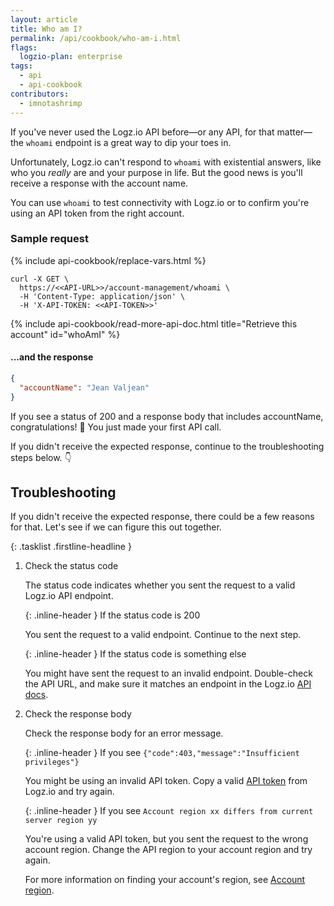 ```yaml
---
layout: article
title: Who am I?
permalink: /api/cookbook/who-am-i.html
flags:
  logzio-plan: enterprise
tags:
  - api
  - api-cookbook
contributors:
  - imnotashrimp
---
```


If you've never used the Logz.io API before—or any API, for that matter—the `whoami` endpoint is a great way to dip your toes in.

Unfortunately, Logz.io can't respond to `whoami` with existential answers, like who you _really_ are and your purpose in life.
But the good news is you'll receive a response with the account name.

You can use `whoami` to test connectivity with Logz.io or to confirm you're using an API token from the right account.

### Sample request

{% include api-cookbook/replace-vars.html %}

```shell
curl -X GET \
  https://<<API-URL>>/account-management/whoami \
  -H 'Content-Type: application/json' \
  -H 'X-API-TOKEN: <<API-TOKEN>>'
```

{% include api-cookbook/read-more-api-doc.html title="Retrieve this account" id="whoAmI" %}

#### ...and the response

```json
{
  "accountName": "Jean Valjean"
}
```

If you see a status of 200 and a response body that includes accountName, congratulations! 🎉
You just made your first API call.

If you didn't receive the expected response, continue to the troubleshooting steps below. 👇

## Troubleshooting

If you didn't receive the expected response, there could be a few reasons for that.
Let's see if we can figure this out together.

{: .tasklist .firstline-headline }
1.  Check the status code

    The status code indicates whether you sent the request to a valid Logz.io API endpoint.

    {: .inline-header }
    If the status code is 200

    You sent the request to a valid endpoint.
    Continue to the next step.

    {: .inline-header }
    If the status code is something else

    You might have sent the request to an invalid endpoint.
    Double-check the API URL, and make sure it matches an endpoint in the Logz.io [API docs]({{site.baseurl}}/api/).

2.  Check the response body

    Check the response body for an error message.

    {: .inline-header }
    If you see `{"code":403,"message":"Insufficient privileges"}`

    You might be using an invalid API token.
    Copy a valid [API token](https://app.logz.io/#/dashboard/settings/api-tokens) from Logz.io and try again.

    {: .inline-header }
    If you see `Account region xx differs from current server region yy`

    You're using a valid API token, but you sent the request to the wrong account region.
    Change the API region to your account region and try again.

    For more information on finding your account's region, see [Account region]({{site.baseurl}}/user-guide/accounts/account-region.html).